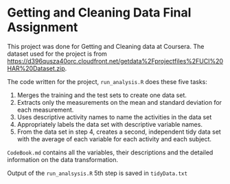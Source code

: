 Getting and Cleaning Data Final Assignment
==========================================

This project was done for Getting and Cleaning data at Coursera.
The dataset used for the project is from https://d396qusza40orc.cloudfront.net/getdata%2Fprojectfiles%2FUCI%20HAR%20Dataset.zip.

The code written for the project, `run_analysis.R` does these five tasks:

1. Merges the training and the test sets to create one data set.
2. Extracts only the measurements on the mean and standard deviation for each measurement. 
3. Uses descriptive activity names to name the activities in the data set
4. Appropriately labels the data set with descriptive variable names. 
5. From the data set in step 4, creates a second, independent tidy data set with the average of each variable for     each activity and each subject.

`CodeBook.md` contains all the variables, their descriptions and the detailed information on the data transformation.

Output of the `run_analsysis.R` 5th step is saved in `tidyData.txt`
  

